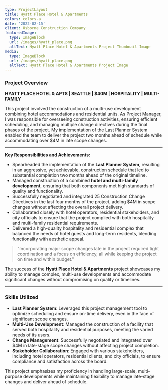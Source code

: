 ```yaml
---
type: ProjectLayout
title: Hyatt Place Hotel & Apartments
colors: colors-a
date: '2022-02-15'
client: Osborne Construction Company
featuredImage:
  type: ImageBlock
  url: /images/hyatt_place.png
  altText: Hyatt Place Hotel & Apartments Project Thumbnail Image
media:
  type: ImageBlock
  url: /images/hyatt_place.png
  altText: Hyatt Place Hotel & Apartments Project Image
---
```


### Project Overview

**HYATT PLACE HOTEL & APTS | SEATTLE | $40M | HOSPITALITY | MULTI-FAMILY**

This project involved the construction of a multi-use development combining hotel accommodations and residential units. As Project Manager, I was responsible for overseeing construction activities, ensuring efficient scheduling, and managing multiple change directives during the final phases of the project. My implementation of the Last Planner System enabled the team to deliver the project two months ahead of schedule while accommodating over $4M in late scope changes.

---

**Key Responsibilities and Achievements:**

- Spearheaded the implementation of the **Last Planner System**, resulting in an aggressive, yet achievable, construction schedule that led to substantial completion two months ahead of the original timeline.
- Managed construction of a combined **hotel and multi-family development**, ensuring that both components met high standards of quality and functionality.
- Successfully negotiated and integrated 25 Construction Change Directives in the last four months of the project, adding $4M in scope changes without affecting the overall project delivery.
- Collaborated closely with hotel operators, residential stakeholders, and city officials to ensure that the project complied with both hospitality and multi-family residential requirements.
- Delivered a high-quality hospitality and residential complex that balanced the needs of hotel guests and long-term residents, blending functionality with aesthetic appeal.

> "Incorporating major scope changes late in the project required tight coordination and a focus on efficiency, all while keeping the project on time and within budget."

The success of the **Hyatt Place Hotel & Apartments** project showcases my ability to manage complex, multi-use developments and accommodate significant changes without compromising on quality or timelines.

---

### Skills Utilized

- **Last Planner System**: Leveraged this project management tool to optimize scheduling and ensure on-time delivery, even in the face of significant scope changes.
- **Multi-Use Development**: Managed the construction of a facility that served both hospitality and residential purposes, meeting the varied needs of its users.
- **Change Management**: Successfully negotiated and integrated over $4M in late-stage scope changes without affecting project completion.
- **Stakeholder Collaboration**: Engaged with various stakeholders, including hotel operators, residential clients, and city officials, to ensure compliance and satisfaction across the board.

This project emphasizes my proficiency in handling large-scale, multi-purpose developments while maintaining flexibility to manage late-stage changes and deliver ahead of schedule.